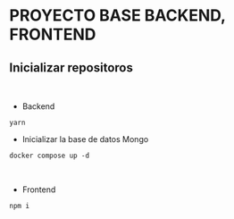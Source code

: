 # PROYECTO BASE BACKEND, FRONTEND

## Inicializar repositoros
<br>

* Backend
````
yarn 
````
* Inicializar la base de datos Mongo 
`````
docker compose up -d 
`````

<br>

* Frontend
````
npm i  
````